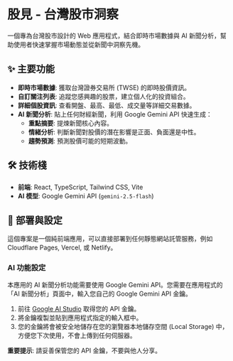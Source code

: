 # 股見 - 台灣股市洞察

一個專為台灣股市設計的 Web 應用程式，結合即時市場數據與 AI 新聞分析，幫助使用者快速掌握市場動態並從新聞中洞察先機。

## ✨ 主要功能

-   **即時市場數據**: 獲取台灣證券交易所 (TWSE) 的即時股價資訊。
-   **自訂關注列表**: 追蹤您感興趣的股票，建立個人化的投資組合。
-   **詳細個股資訊**: 查看開盤、最高、最低、成交量等詳細交易數據。
-   **AI 新聞分析**: 貼上任何財經新聞，利用 Google Gemini API 快速生成：
    -   **重點摘要**: 提煉新聞核心內容。
    -   **情緒分析**: 判斷新聞對股價的潛在影響是正面、負面還是中性。
    -   **趨勢預測**: 預測股價可能的短期波動。

## 🛠️ 技術棧

-   **前端**: React, TypeScript, Tailwind CSS, Vite
-   **AI 模型**: Google Gemini API (`gemini-2.5-flash`)

## 🚀 部署與設定

這個專案是一個純前端應用，可以直接部署到任何靜態網站託管服務，例如 Cloudflare Pages, Vercel, 或 Netlify。

### AI 功能設定

本應用的 AI 新聞分析功能需要使用 Google Gemini API。您需要在應用程式的「AI 新聞分析」頁面中，輸入您自己的 Google Gemini API 金鑰。

1.  前往 [Google AI Studio](https://aistudio.google.com/app/apikey) 取得您的 API 金鑰。
2.  將金鑰複製並貼到應用程式指定的輸入框中。
3.  您的金鑰將會被安全地儲存在您的瀏覽器本地儲存空間 (Local Storage) 中，方便您下次使用，不會上傳到任何伺服器。

**重要提示**: 請妥善保管您的 API 金鑰，不要與他人分享。